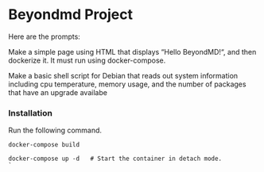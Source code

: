# Beyondmd Project

Here are the prompts:

Make a simple page using HTML that displays “Hello BeyondMD!“, and then dockerize it. It must run using docker-compose.

Make a basic shell script for Debian that reads out system information including cpu temperature, memory usage, and the number of packages that have an upgrade availabe


### Installation
Run the following command.
```
docker-compose build
```
```
docker-compose up -d   # Start the container in detach mode.
`